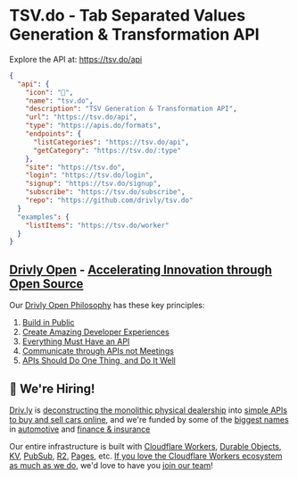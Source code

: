 # TSV.do - Tab Separated Values Generation & Transformation API

Explore the API at: <https://tsv.do/api>

```json
{
  "api": {
    "icon": "🚀",
    "name": "tsv.do",
    "description": "TSV Generation & Transformation API",
    "url": "https://tsv.do/api",
    "type": "https://apis.do/formats",
    "endpoints": {
      "listCategories": "https://tsv.do/api",
      "getCategory": "https://tsv.do/:type"
    },
    "site": "https://tsv.do",
    "login": "https://tsv.do/login",
    "signup": "https://tsv.do/signup",
    "subscribe": "https://tsv.do/subscribe",
    "repo": "https://github.com/drivly/tsv.do"
  }
  "examples": {
    "listItems": "https://tsv.do/worker"
  }
}
```

## [Drivly Open](https://driv.ly/open) - [Accelerating Innovation through Open Source](https://blog.driv.ly/accelerating-innovation-through-open-source)

Our [Drivly Open Philosophy](https://philosophy.do) has these key principles:

1. [Build in Public](https://driv.ly/open/build-in-public)
2. [Create Amazing Developer Experiences](https://driv.ly/open/amazing-developer-experiences)
3. [Everything Must Have an API](https://driv.ly/open/everything-must-have-an-api)
4. [Communicate through APIs not Meetings](https://driv.ly/open/communicate-through-apis-not-meetings)
5. [APIs Should Do One Thing, and Do It Well](https://driv.ly/open/apis-do-one-thing)


##  🚀 We're Hiring!

[Driv.ly](https://driv.ly) is [deconstructing the monolithic physical dealership](https://blog.driv.ly/deconstructing-the-monolithic-physical-dealership) into [simple APIs to buy and sell cars online](https://driv.ly), and we're funded by some of the [biggest names](https://twitter.com/TurnerNovak) in [automotive](https://fontinalis.com/team/#bill-ford) and [finance & insurance](https://www.detroit.vc)

Our entire infrastructure is built with [Cloudflare Workers](https://workers.do), [Durable Objects](https://durable.objects.do), [KV](https://kv.cf), [PubSub](https://pubsub.do), [R2](https://r2.do.cf), [Pages](https://pages.do), etc.  [If you love the Cloudflare Workers ecosystem as much as we do](https://driv.ly/loves/workers), we'd love to have you [join our team](https://careers.do/apply)!


